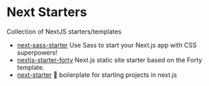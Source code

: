 # Next Starters 

Collection of NextJS starters/templates

- [next-sass-starter](https://github.com/colbyfayock/next-sass-starter) Use Sass to start your Next.js app with CSS superpowers! 
- [nextjs-starter-forty](https://github.com/codebushi/nextjs-starter-forty) Next.js static site starter based on the Forty template.
- [next-starter](https://github.com/YuriBrunetto/next-starter) 🚀 boilerplate for starting projects in next.js 
